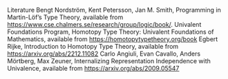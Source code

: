 Literature
Bengt Nordström, Kent Petersson, Jan M. Smith, Programming in Martin-Löf’s Type Theory, available from https://www.cse.chalmers.se/research/group/logic/book/.
Univalent Foundations Program, Homotopy Type Theory: Univalent Foundations of Mathematics, available from https://homotopytypetheory.org/book
Egbert Rijke, Introduction to Homotopy Type Theory, available from https://arxiv.org/abs/2212.11082
Carlo Angiuli, Evan Cavallo, Anders Mörtberg, Max Zeuner, Internalizing Representation Independence with Univalence, available from https://arxiv.org/abs/2009.05547
